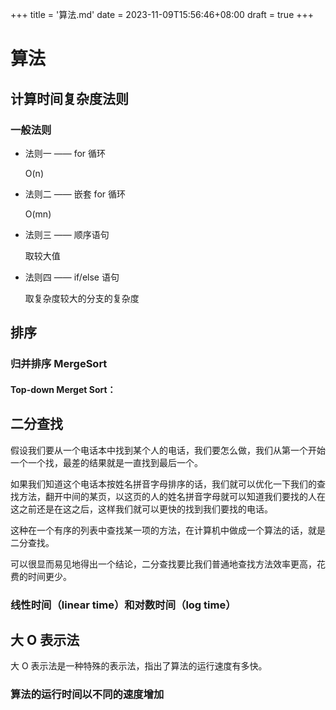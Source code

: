 +++
title = '算法.md'
date = 2023-11-09T15:56:46+08:00
draft = true
+++

# 算法

## 计算时间复杂度法则

### 一般法则

- 法则一 —— for 循环

  O(n)

- 法则二 —— 嵌套 for 循环

  O(mn)

- 法则三 —— 顺序语句

  取较大值

- 法则四 —— if/else 语句

  取复杂度较大的分支的复杂度

## 排序

### 归并排序 MergeSort

#### Top-down Merget Sort：



## 二分查找

假设我们要从一个电话本中找到某个人的电话，我们要怎么做，我们从第一个开始一个一个找，最差的结果就是一直找到最后一个。

如果我们知道这个电话本按姓名拼音字母排序的话，我们就可以优化一下我们的查找方法，翻开中间的某页，以这页的人的姓名拼音字母就可以知道我们要找的人在这之前还是在这之后，这样我们就可以更快的找到我们要找的电话。

这种在一个有序的列表中查找某一项的方法，在计算机中做成一个算法的话，就是二分查找。

可以很显而易见地得出一个结论，二分查找要比我们普通地查找方法效率更高，花费的时间更少。

### 线性时间（linear time）和对数时间（log time）



## 大 O 表示法

大 O 表示法是一种特殊的表示法，指出了算法的运行速度有多快。

### 算法的运行时间以不同的速度增加